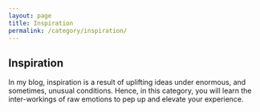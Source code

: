 ```yaml
---
layout: page
title: Inspiration
permalink: /category/inspiration/
---
```


<h2>Inspiration</h2>
<p>In my blog, inspiration is a result of uplifting ideas under enormous, and sometimes, unusual conditions. Hence, in this category, you will learn the inter-workings of raw emotions to pep up and elevate your experience.</p>
